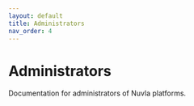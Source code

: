 ```yaml
---
layout: default
title: Administrators
nav_order: 4
---
```


# Administrators

Documentation for administrators of Nuvla platforms.
